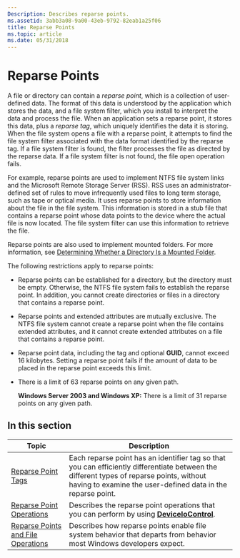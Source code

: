```yaml
---
Description: Describes reparse points.
ms.assetid: 3abb3a08-9a00-43eb-9792-82eab1a25f06
title: Reparse Points
ms.topic: article
ms.date: 05/31/2018
---
```


# Reparse Points

A file or directory can contain a *reparse point*, which is a collection of user-defined data. The format of this data is understood by the application which stores the data, and a file system filter, which you install to interpret the data and process the file. When an application sets a reparse point, it stores this data, plus a *reparse tag*, which uniquely identifies the data it is storing. When the file system opens a file with a reparse point, it attempts to find the file system filter associated with the data format identified by the reparse tag. If a file system filter is found, the filter processes the file as directed by the reparse data. If a file system filter is not found, the file open operation fails.

For example, reparse points are used to implement NTFS file system links and the Microsoft Remote Storage Server (RSS). RSS uses an administrator-defined set of rules to move infrequently used files to long term storage, such as tape or optical media. It uses reparse points to store information about the file in the file system. This information is stored in a stub file that contains a reparse point whose data points to the device where the actual file is now located. The file system filter can use this information to retrieve the file.

Reparse points are also used to implement mounted folders. For more information, see [Determining Whether a Directory Is a Mounted Folder](determining-whether-a-directory-is-a-volume-mount-point.md).

The following restrictions apply to reparse points:

-   Reparse points can be established for a directory, but the directory must be empty. Otherwise, the NTFS file system fails to establish the reparse point. In addition, you cannot create directories or files in a directory that contains a reparse point.
-   Reparse points and extended attributes are mutually exclusive. The NTFS file system cannot create a reparse point when the file contains extended attributes, and it cannot create extended attributes on a file that contains a reparse point.
-   Reparse point data, including the tag and optional **GUID**, cannot exceed 16 kilobytes. Setting a reparse point fails if the amount of data to be placed in the reparse point exceeds this limit.
-   There is a limit of 63 reparse points on any given path.

    **Windows Server 2003 and Windows XP:** There is a limit of 31 reparse points on any given path.

## In this section



| Topic                                                                                   | Description                                                                                                                                                                                                        |
|-----------------------------------------------------------------------------------------|--------------------------------------------------------------------------------------------------------------------------------------------------------------------------------------------------------------------|
| [Reparse Point Tags](reparse-point-tags.md)<br/>                                 | Each reparse point has an identifier tag so that you can efficiently differentiate between the different types of reparse points, without having to examine the user-defined data in the reparse point.<br/> |
| [Reparse Point Operations](reparse-point-operations.md)<br/>                     | Describes the reparse point operations that you can perform by using [**DeviceIoControl**](https://msdn.microsoft.com/library/windows/desktop/aa363216).<br/>                                                                                       |
| [Reparse Points and File Operations](reparse-points-and-file-operations.md)<br/> | Describes how reparse points enable file system behavior that departs from behavior most Windows developers expect.<br/>                                                                                     |



 

 

 




